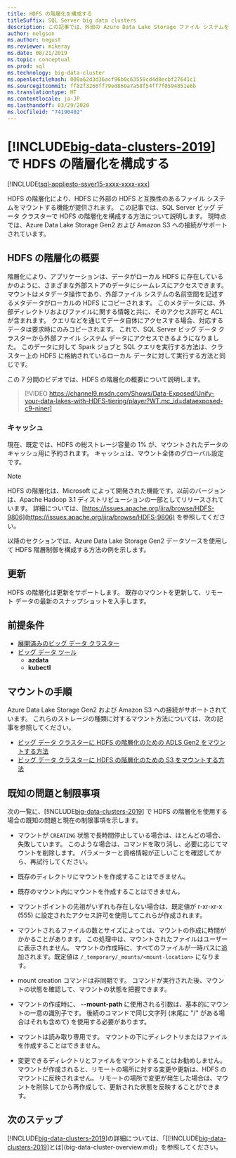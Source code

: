```yaml
---
title: HDFS の階層化を構成する
titleSuffix: SQL Server big data clusters
description: この記事では、外部の Azure Data Lake Storage ファイル システムを [!INCLUDE[big-data-clusters-2019](../includes/ssbigdataclusters-ver15.md)] 上の HDFS にマウントするように、HDFS の階層化を構成する方法について説明します。
author: nelgson
ms.author: negust
ms.reviewer: mikeray
ms.date: 08/21/2019
ms.topic: conceptual
ms.prod: sql
ms.technology: big-data-cluster
ms.openlocfilehash: 008a62d3d36acf96b0c63559cd4d8ecbf27641c1
ms.sourcegitcommit: ff82f3260ff79ed860a7a58f54ff7f0594851e6b
ms.translationtype: HT
ms.contentlocale: ja-JP
ms.lasthandoff: 03/29/2020
ms.locfileid: "74190402"
---
```

# <a name="configure-hdfs-tiering-on-big-data-clusters-2019"></a>[!INCLUDE[big-data-clusters-2019](../includes/ssbigdataclusters-ss-nover.md)] で HDFS の階層化を構成する

[!INCLUDE[tsql-appliesto-ssver15-xxxx-xxxx-xxx](../includes/tsql-appliesto-ssver15-xxxx-xxxx-xxx.md)]

HDFS の階層化により、HDFS に外部の HDFS と互換性のあるファイル システムをマウントする機能が提供されます。 この記事では、SQL Server ビッグ データ クラスターで HDFS の階層化を構成する方法について説明します。 現時点では、Azure Data Lake Storage Gen2 および Amazon S3 への接続がサポートされています。 

## <a name="hdfs-tiering-overview"></a>HDFS の階層化の概要

階層化により、アプリケーションは、データがローカル HDFS に存在しているかのように、さまざまな外部ストアのデータにシームレスにアクセスできます。 マウントはメタデータ操作であり、外部ファイル システムの名前空間を記述するメタデータがローカルの HDFS にコピーされます。 このメタデータには、外部ディレクトリおよびファイルに関する情報と共に、そのアクセス許可と ACL が含まれます。 クエリなどを通じてデータ自体にアクセスする場合、対応するデータは要求時にのみコピーされます。 これで、SQL Server ビッグ データ クラスターから外部ファイル システム データにアクセスできるようになりました。 このデータに対して Spark ジョブと SQL クエリを実行する方法は、クラスター上の HDFS に格納されているローカル データに対して実行する方法と同じです。

この 7 分間のビデオでは、HDFS の階層化の概要について説明します。

> [!VIDEO https://channel9.msdn.com/Shows/Data-Exposed/Unify-your-data-lakes-with-HDFS-tiering/player?WT.mc_id=dataexposed-c9-niner]


### <a name="caching"></a>キャッシュ
現在、既定では、HDFS の総ストレージ容量の 1% が、マウントされたデータのキャッシュ用に予約されます。 キャッシュは、マウント全体のグローバル設定です。

> [!NOTE]
> HDFS の階層化は、Microsoft によって開発された機能です。以前のバージョンは、Apache Hadoop 3.1 ディストリビューションの一部としてリリースされています。 詳細については、[https://issues.apache.org/jira/browse/HDFS-9806](https://issues.apache.org/jira/browse/HDFS-9806) を参照してください。

以降のセクションでは、Azure Data Lake Storage Gen2 データソースを使用して HDFS 階層制御を構成する方法の例を示します。

## <a name="refresh"></a>更新

HDFS の階層化は更新をサポートします。 既存のマウントを更新して、リモート データの最新のスナップショットを入手します。

## <a name="prerequisites"></a>前提条件

- [展開済みのビッグ データ クラスター](deployment-guidance.md)
- [ビッグ データ ツール](deploy-big-data-tools.md)
  - **azdata**
  - **kubectl**

## <a name="mounting-instructions"></a>マウントの手順

Azure Data Lake Storage Gen2 および Amazon S3 への接続がサポートされています。 これらのストレージの種類に対するマウント方法については、次の記事を参照してください。

- [ビッグ データ クラスターに HDFS の階層化のための ADLS Gen2 をマウントする方法](hdfs-tiering-mount-adlsgen2.md)
- [ビッグ データ クラスターに HDFS の階層化のための S3 をマウントする方法](hdfs-tiering-mount-s3.md)

## <a name="known-issues-and-limitations"></a><a id="issues"></a> 既知の問題と制限事項

次の一覧に、[!INCLUDE[big-data-clusters-2019](../includes/ssbigdataclusters-ss-nover.md)] で HDFS の階層化を使用する場合の既知の問題と現在の制限事項を示します。

- マウントが `CREATING` 状態で長時間停止している場合は、ほとんどの場合、失敗しています。 このような場合は、コマンドを取り消し、必要に応じてマウントを削除します。 パラメーターと資格情報が正しいことを確認してから、再試行してください。

- 既存のディレクトリにマウントを作成することはできません。

- 既存のマウント内にマウントを作成することはできません。

- マウントポイントの先祖がいずれも存在しない場合は、既定値が r-xr-xr-x (555) に設定されたアクセス許可を使用してこれらが作成されます。

- マウントされるファイルの数とサイズによっては、マウントの作成に時間がかかることがあります。 この処理中は、マウントされたファイルはユーザーに表示されません。 マウントの作成時に、すべてのファイルが一時パスに追加されます。既定値は `/_temporary/_mounts/<mount-location>` になります。

- mount creation コマンドは非同期です。 コマンドが実行された後、マウントの状態を確認して、マウントの状態を把握できます。

- マウントの作成時に、 **--mount-path** に使用される引数は、基本的にマウントの一意の識別子です。 後続のコマンドで同じ文字列 (末尾に "/" がある場合はそれも含めて) を使用する必要があります。

- マウントは読み取り専用です。 マウントの下にディレクトリまたはファイルを作成することはできません。

- 変更できるディレクトリとファイルをマウントすることはお勧めしません。 マウントが作成されると、リモートの場所に対する変更や更新は、HDFS のマウントに反映されません。 リモートの場所で変更が発生した場合は、マウントを削除してから再作成して、更新された状態を反映することができます。

## <a name="next-steps"></a>次のステップ

[!INCLUDE[big-data-clusters-2019](../includes/ssbigdataclusters-ver15.md)]の詳細については、「[[!INCLUDE[big-data-clusters-2019](../includes/ssbigdataclusters-ver15.md)]とは](big-data-cluster-overview.md)」を参照してください。

